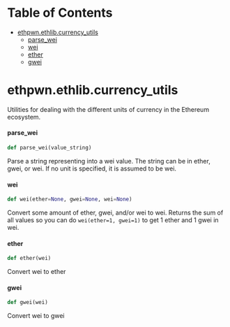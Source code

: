 # Table of Contents

* [ethpwn.ethlib.currency\_utils](#ethpwn.ethlib.currency_utils)
  * [parse\_wei](#ethpwn.ethlib.currency_utils.parse_wei)
  * [wei](#ethpwn.ethlib.currency_utils.wei)
  * [ether](#ethpwn.ethlib.currency_utils.ether)
  * [gwei](#ethpwn.ethlib.currency_utils.gwei)

<a id="ethpwn.ethlib.currency_utils"></a>

# ethpwn.ethlib.currency\_utils

Utilities for dealing with the different units of currency in the Ethereum ecosystem.

<a id="ethpwn.ethlib.currency_utils.parse_wei"></a>

#### parse\_wei

```python
def parse_wei(value_string)
```

Parse a string representing into a wei value. The string can be in ether, gwei, or wei.
If no unit is specified, it is assumed to be wei.

<a id="ethpwn.ethlib.currency_utils.wei"></a>

#### wei

```python
def wei(ether=None, gwei=None, wei=None)
```

Convert some amount of ether, gwei, and/or wei to wei. Returns the sum of all values so you can
do `wei(ether=1, gwei=1)` to get 1 ether and 1 gwei in wei.

<a id="ethpwn.ethlib.currency_utils.ether"></a>

#### ether

```python
def ether(wei)
```

Convert wei to ether

<a id="ethpwn.ethlib.currency_utils.gwei"></a>

#### gwei

```python
def gwei(wei)
```

Convert wei to gwei

